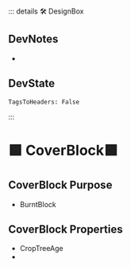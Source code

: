 ::: details 🛠 <dev>DesignBox</dev>

## DevNotes

-

## DevState

`TagsToHeaders: False`


:::

# 🟩  <eco>CoverBlock</eco>🟩

## CoverBlock Purpose

- BurntBlock

## CoverBlock Properties

- CropTreeAge
-
